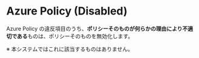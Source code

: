 # Azure Policy (Disabled)

Azure Policy の違反項目のうち、**ポリシーそのものが何らかの理由により不適切である**ものは、ポリシーそのものを無効化します。

※ 本システムではこれに該当するものはありません。
